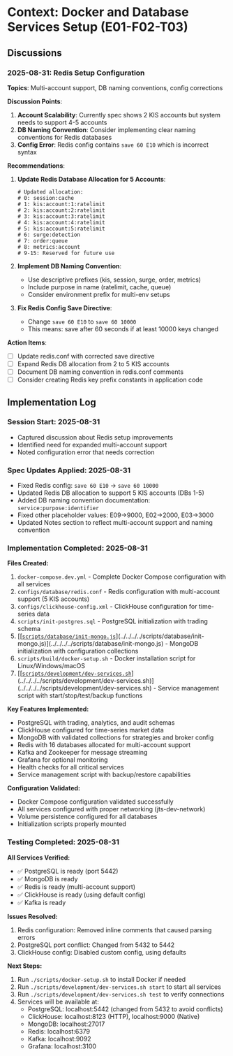 # Context: Docker and Database Services Setup (E01-F02-T03)

## Discussions

### 2025-08-31: Redis Setup Configuration
**Topics**: Multi-account support, DB naming conventions, config corrections

**Discussion Points**:
1. **Account Scalability**: Currently spec shows 2 KIS accounts but system needs to support 4-5 accounts
2. **DB Naming Convention**: Consider implementing clear naming conventions for Redis databases
3. **Config Error**: Redis config contains `save 60 E10` which is incorrect syntax

**Recommendations**:
1. **Update Redis Database Allocation for 5 Accounts**:
   ```
   # Updated allocation:
   # 0: session:cache
   # 1: kis:account:1:ratelimit
   # 2: kis:account:2:ratelimit
   # 3: kis:account:3:ratelimit
   # 4: kis:account:4:ratelimit
   # 5: kis:account:5:ratelimit
   # 6: surge:detection
   # 7: order:queue
   # 8: metrics:account
   # 9-15: Reserved for future use
   ```

2. **Implement DB Naming Convention**:
   - Use descriptive prefixes (kis, session, surge, order, metrics)
   - Include purpose in name (ratelimit, cache, queue)
   - Consider environment prefix for multi-env setups

3. **Fix Redis Config Save Directive**:
   - Change `save 60 E10` to `save 60 10000`
   - This means: save after 60 seconds if at least 10000 keys changed

**Action Items**:
- [ ] Update redis.conf with corrected save directive
- [ ] Expand Redis DB allocation from 2 to 5 KIS accounts
- [ ] Document DB naming convention in redis.conf comments
- [ ] Consider creating Redis key prefix constants in application code

## Implementation Log

### Session Start: 2025-08-31
- Captured discussion about Redis setup improvements
- Identified need for expanded multi-account support
- Noted configuration error that needs correction

### Spec Updates Applied: 2025-08-31
- Fixed Redis config: `save 60 E10` → `save 60 10000`
- Updated Redis DB allocation to support 5 KIS accounts (DBs 1-5)
- Added DB naming convention documentation: `service:purpose:identifier`
- Fixed other placeholder values: E09→9000, E02→2000, E03→3000
- Updated Notes section to reflect multi-account support and naming convention

### Implementation Completed: 2025-08-31
**Files Created:**
1. `docker-compose.dev.yml` - Complete Docker Compose configuration with all services
2. `configs/database/redis.conf` - Redis configuration with multi-account support (5 KIS accounts)
3. `configs/clickhouse-config.xml` - ClickHouse configuration for time-series data
4. `scripts/init-postgres.sql` - PostgreSQL initialization with trading schema
5. [[[`scripts/database/init-mongo.js`](../../../../scripts/database/init-mongo.js)](../../../../scripts/database/init-mongo.js)](../../../../scripts/database/init-mongo.js) - MongoDB initialization with configuration collections
6. `scripts/build/docker-setup.sh` - Docker installation script for Linux/Windows/macOS
7. [[[`scripts/development/dev-services.sh`](../../../../scripts/development/dev-services.sh)](../../../../scripts/development/dev-services.sh)](../../../../scripts/development/dev-services.sh) - Service management script with start/stop/test/backup functions

**Key Features Implemented:**
- PostgreSQL with trading, analytics, and audit schemas
- ClickHouse configured for time-series market data
- MongoDB with validated collections for strategies and broker config
- Redis with 16 databases allocated for multi-account support
- Kafka and Zookeeper for message streaming
- Grafana for optional monitoring
- Health checks for all critical services
- Service management script with backup/restore capabilities

**Configuration Validated:**
- Docker Compose configuration validated successfully
- All services configured with proper networking (jts-dev-network)
- Volume persistence configured for all databases
- Initialization scripts properly mounted

### Testing Completed: 2025-08-31
**All Services Verified:**
- ✅ PostgreSQL is ready (port 5442)
- ✅ MongoDB is ready  
- ✅ Redis is ready (multi-account support)
- ✅ ClickHouse is ready (using default config)
- ✅ Kafka is ready

**Issues Resolved:**
1. Redis configuration: Removed inline comments that caused parsing errors
2. PostgreSQL port conflict: Changed from 5432 to 5442
3. ClickHouse config: Disabled custom config, using defaults

**Next Steps:**
1. Run `./scripts/docker-setup.sh` to install Docker if needed
2. Run `./scripts/development/dev-services.sh start` to start all services
3. Run `./scripts/development/dev-services.sh test` to verify connections
4. Services will be available at:
   - PostgreSQL: localhost:5442 (changed from 5432 to avoid conflicts)
   - ClickHouse: localhost:8123 (HTTP), localhost:9000 (Native)
   - MongoDB: localhost:27017
   - Redis: localhost:6379
   - Kafka: localhost:9092
   - Grafana: localhost:3100
